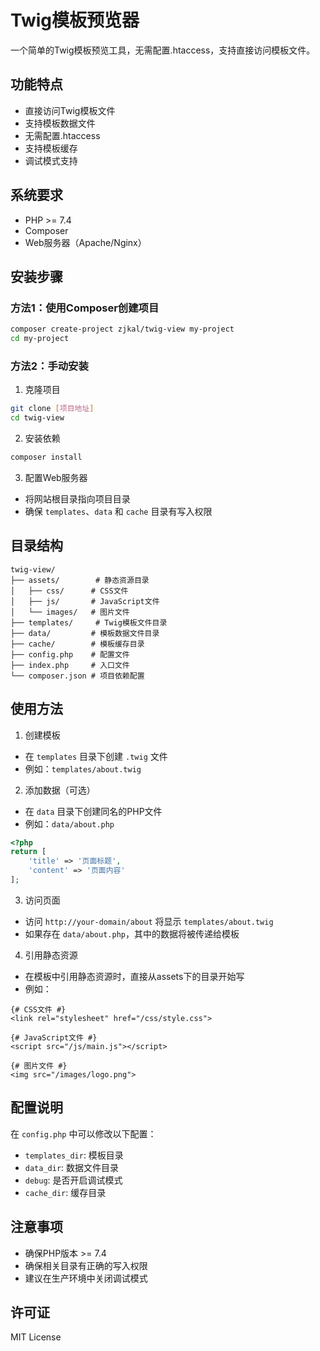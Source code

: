 # Twig模板预览器

一个简单的Twig模板预览工具，无需配置.htaccess，支持直接访问模板文件。

## 功能特点

- 直接访问Twig模板文件
- 支持模板数据文件
- 无需配置.htaccess
- 支持模板缓存
- 调试模式支持

## 系统要求

- PHP >= 7.4
- Composer
- Web服务器（Apache/Nginx）

## 安装步骤

### 方法1：使用Composer创建项目

```bash
composer create-project zjkal/twig-view my-project
cd my-project
```

### 方法2：手动安装

1. 克隆项目
```bash
git clone [项目地址]
cd twig-view
```

2. 安装依赖
```bash
composer install
```

3. 配置Web服务器
- 将网站根目录指向项目目录
- 确保 `templates`、`data` 和 `cache` 目录有写入权限

## 目录结构

```
twig-view/
├── assets/        # 静态资源目录
│   ├── css/      # CSS文件
│   ├── js/       # JavaScript文件
│   └── images/   # 图片文件
├── templates/     # Twig模板文件目录
├── data/         # 模板数据文件目录
├── cache/        # 模板缓存目录
├── config.php    # 配置文件
├── index.php     # 入口文件
└── composer.json # 项目依赖配置
```

## 使用方法

1. 创建模板
- 在 `templates` 目录下创建 `.twig` 文件
- 例如：`templates/about.twig`

2. 添加数据（可选）
- 在 `data` 目录下创建同名的PHP文件
- 例如：`data/about.php`
```php
<?php
return [
    'title' => '页面标题',
    'content' => '页面内容'
];
```

3. 访问页面
- 访问 `http://your-domain/about` 将显示 `templates/about.twig`
- 如果存在 `data/about.php`，其中的数据将被传递给模板

4. 引用静态资源
- 在模板中引用静态资源时，直接从assets下的目录开始写
- 例如：
```twig
{# CSS文件 #}
<link rel="stylesheet" href="/css/style.css">

{# JavaScript文件 #}
<script src="/js/main.js"></script>

{# 图片文件 #}
<img src="/images/logo.png">
```

## 配置说明

在 `config.php` 中可以修改以下配置：

- `templates_dir`: 模板目录
- `data_dir`: 数据文件目录
- `debug`: 是否开启调试模式
- `cache_dir`: 缓存目录

## 注意事项

- 确保PHP版本 >= 7.4
- 确保相关目录有正确的写入权限
- 建议在生产环境中关闭调试模式

## 许可证

MIT License 